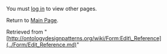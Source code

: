 You must [log in](http://ontologydesignpatterns.org/wiki/index.php?title=Special:UserLogin&returnto=Form:Edit_Reference "Special:UserLogin") to view other pages.



Return to [Main Page](../Main_Page.md "Main Page").



Retrieved from "[http://ontologydesignpatterns.org/wiki/Form:Edit\_Reference](../Form/Edit_Reference.md)"